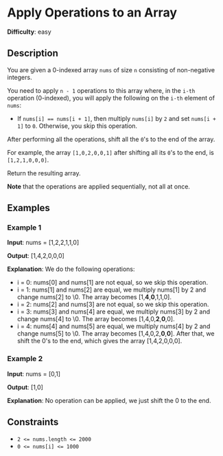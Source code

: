 # Apply Operations to an Array

__Difficulty__: easy

## Description


You are given a 0-indexed array `nums` of size `n` consisting of non-negative integers.

You need to apply `n - 1` operations to this array where, in the `i-th` operation
(0-indexed), you will apply the following on the `i-th` element of `nums`:

- If `nums[i] == nums[i + 1]`, then multiply `nums[i]` by `2` and set `nums[i + 1]` to
`0`. Otherwise, you skip this operation.

After performing all the operations, shift all the `0`'s to the end of the array.

For example, the array `[1,0,2,0,0,1]` after shifting all its `0`'s to the end, is
`[1,2,1,0,0,0]`.

Return the resulting array.

__Note__ that the operations are applied sequentially, not all at once.

## Examples

### Example 1

__Input__: nums = [1,2,2,1,1,0]

__Output__: [1,4,2,0,0,0]

__Explanation__: We do the following operations:

- i = 0: nums[0] and nums[1] are not equal, so we skip this operation.
- i = 1: nums[1] and nums[2] are equal, we multiply nums[1] by 2 and change nums[2] to
\0. The array becomes [1,__4__,__0__,1,1,0].
- i = 2: nums[2] and nums[3] are not equal, so we skip this operation.
- i = 3: nums[3] and nums[4] are equal, we multiply nums[3] by 2 and change nums[4] to
\0. The array becomes [1,4,0,__2__,__0__,0].
- i = 4: nums[4] and nums[5] are equal, we multiply nums[4] by 2 and change nums[5] to
\0. The array becomes [1,4,0,2,__0__,__0__].
After that, we shift the 0's to the end, which gives the array [1,4,2,0,0,0].

### Example 2

__Input__: nums = [0,1]

__Output__: [1,0]

__Explanation__: No operation can be applied, we just shift the 0 to the end.

## Constraints

* `2 <= nums.length <= 2000`
* `0 <= nums[i] <= 1000`
